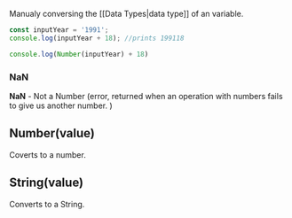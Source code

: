 Manualy conversing the [[Data Types|data type]] of an variable.
```javascript
const inputYear = '1991';
console.log(inputYear + 18); //prints 199118

console.log(Number(inputYear) + 18)
```

### NaN

**NaN** - Not a Number (error, returned when an operation with numbers fails to give us another number. )

## Number(value)

Coverts to a number.

## String(value)

Converts to a String.